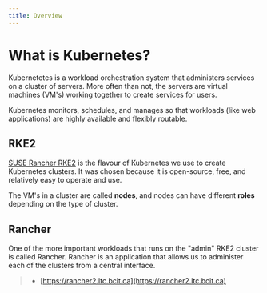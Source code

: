 ```yaml
---
title: Overview
---
```


# What is Kubernetes?

Kubernetetes is a workload orchestration system that administers services on a cluster of servers. More often than not, the servers are virtual machines (VM's) working together to create services for users.

Kubernetes monitors, schedules, and manages so that workloads (like web applications) are highly available and flexibly routable.

## RKE2

[SUSE Rancher RKE2](https://github.com/rancher/rke2/) is the flavour of Kubernetes we use to create Kubernetes clusters. It was chosen because it is open-source, free, and relatively easy to operate and use.

The VM's in a cluster are called **nodes**, and nodes can have different **roles** depending on the type of cluster.

## Rancher

One of the more important workloads that runs on the "admin" RKE2 cluster is called Rancher. Rancher is an application that allows us to administer each of the clusters from a central interface.

>   * [https://rancher2.ltc.bcit.ca](https://rancher2.ltc.bcit.ca)
